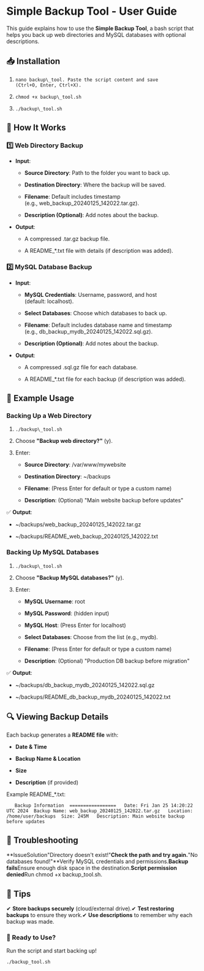 **Simple Backup Tool - User Guide**
===================================

This guide explains how to use the **Simple Backup Tool**, a bash script that helps you back up web directories and MySQL databases with optional descriptions.

**📥 Installation**
-------------------

1.  `nano backup\_tool. Paste the script content and save (Ctrl+O, Enter, Ctrl+X).`
    
2.  `chmod +x backup\_tool.sh`
    
3.  `./backup\_tool.sh`
    

**🔄 How It Works**
-------------------

### **1️⃣ Web Directory Backup**

*   **Input**:
    
    *   **Source Directory**: Path to the folder you want to back up.
        
    *   **Destination Directory**: Where the backup will be saved.
        
    *   **Filename**: Default includes timestamp (e.g., web\_backup\_20240125\_142022.tar.gz).
        
    *   **Description (Optional)**: Add notes about the backup.
        
*   **Output**:
    
    *   A compressed .tar.gz backup file.
        
    *   A README\_\*.txt file with details (if description was added).
        

### **2️⃣ MySQL Database Backup**

*   **Input**:
    
    *   **MySQL Credentials**: Username, password, and host (default: localhost).
        
    *   **Select Databases**: Choose which databases to back up.
        
    *   **Filename**: Default includes database name and timestamp (e.g., db\_backup\_mydb\_20240125\_142022.sql.gz).
        
    *   **Description (Optional)**: Add notes about the backup.
        
*   **Output**:
    
    *   A compressed .sql.gz file for each database.
        
    *   A README\_\*.txt file for each backup (if description was added).
        

**📜 Example Usage**
--------------------

### **Backing Up a Web Directory**

1.  `./backup\_tool.sh`
    
2.  Choose **"Backup web directory?"** (y).
    
3.  Enter:
    
    *   **Source Directory**: /var/www/mywebsite
        
    *   **Destination Directory**: ~/backups
        
    *   **Filename**: (Press Enter for default or type a custom name)
        
    *   **Description**: (Optional) "Main website backup before updates"
        

✅ **Output**:

*   ~/backups/web\_backup\_20240125\_142022.tar.gz
    
*   ~/backups/README\_web\_backup\_20240125\_142022.txt
    

### **Backing Up MySQL Databases**

1.  `./backup\_tool.sh`
    
2.  Choose **"Backup MySQL databases?"** (y).
    
3.  Enter:
    
    *   **MySQL Username**: root
        
    *   **MySQL Password**: (hidden input)
        
    *   **MySQL Host**: (Press Enter for localhost)
        
    *   **Select Databases**: Choose from the list (e.g., mydb).
        
    *   **Filename**: (Press Enter for default or type a custom name)
        
    *   **Description**: (Optional) "Production DB backup before migration"
        

✅ **Output**:

*   ~/backups/db\_backup\_mydb\_20240125\_142022.sql.gz
    
*   ~/backups/README\_db\_backup\_mydb\_20240125\_142022.txt
    

**🔍 Viewing Backup Details**
-----------------------------

Each backup generates a **README file** with:

*   **Date & Time**
    
*   **Backup Name & Location**
    
*   **Size**
    
*   **Description** (if provided)
    

Example README\_\*.txt:

`   
Backup Information  =================  
Date: Fri Jan 25 14:20:22 UTC 2024 
Backup Name: web_backup_20240125_142022.tar.gz  
Location: /home/user/backups 
Size: 245M  
Description: Main website backup before updates   `

**🛑 Troubleshooting**
----------------------

**IssueSolution"Directory doesn't exist!"**Check the path and try again.**"No databases found!"**Verify MySQL credentials and permissions.**Backup fails**Ensure enough disk space in the destination.**Script permission denied**Run chmod +x backup\_tool.sh.

**📌 Tips**
-----------

✔ **Store backups securely** (cloud/external drive).✔ **Test restoring backups** to ensure they work.✔ **Use descriptions** to remember why each backup was made.

### **🚀 Ready to Use?**

Run the script and start backing up!

 `./backup_tool.sh   `
